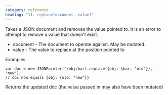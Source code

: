 ```yaml
---
category: reference
heading: "11. replace(document, value)"
---
```



Takes a JSON document and removes the value pointed to. It is an error to attempt to remove a value that doesn't exist.

   * document - The document to operate against. May be mutated.
   * value - The value to replace at the position pointed to

Examples

    var doc = new JSONPointer("/obj/bar).replace({obj: {bar: "old"}}, "new");
    // doc now equals {obj: {old: "new"}}

Returns the updated doc (the value passed in may also have been mutated)
